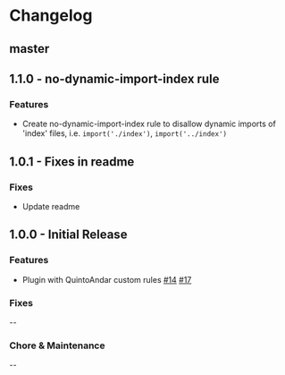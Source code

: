 # Changelog

## master

## 1.1.0 - no-dynamic-import-index rule

### Features

- Create no-dynamic-import-index rule to disallow dynamic imports of 'index' files, i.e. `import('./index')`, `import('../index')`

## 1.0.1 - Fixes in readme

### Fixes

- Update readme

## 1.0.0 - Initial Release

### Features

- Plugin with QuintoAndar custom rules [#14](https://github.com/quintoandar/eslint-config-quintoandar/pull/14) [#17](https://github.com/quintoandar/eslint-config-quintoandar/pull/17)

### Fixes

--

### Chore & Maintenance

--

